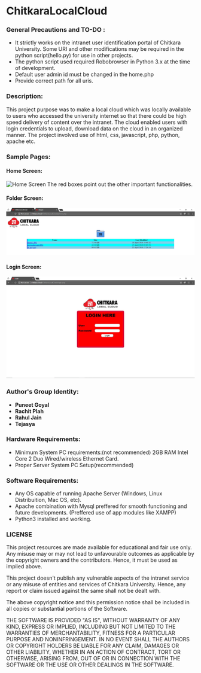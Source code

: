 # ChitkaraLocalCloud

### General Precautions and TO-DO :
* It strictly works on the intranet user identification portal of Chitkara University. Some URI and other modifications may be required in the python script(hello.py) for use in other projects.
* The python script used required Robobrowser in Python 3.x at the time of development.
* Default user admin id must be changed in the home.php
* Provide correct path for all uris.

### Description:
This project purpose was to make a local cloud which was locally available to users who accessed the university internet so that there could be high speed delivery of content over the intranet. The cloud enabled users with login credentials to upload, download data on the cloud in an organized manner. The project involved use of html, css, javascript, php, python, apache etc.

### Sample Pages:
#### Home Screen:
![Home Screen](https://github.com/rachitplah/ChitkaraLocalCloud/master/Samples/clchome2.JPG)
The red boxes point out the other important functionalities.
#### Folder Screen:
![Folder Screen](https://raw.githubusercontent.com/rachitplah/ChitkaraLocalCloud/master/Samples/clcimagefolder.JPG)
#### Login Screen:
![Login Screen](https://raw.githubusercontent.com/rachitplah/ChitkaraLocalCloud/master/Samples/clclogin.JPG)

### Author's Group Identity:
* **Puneet Goyal**
* **Rachit Plah**  
* **Rahul Jain**
* **Tejasya**  

### Hardware Requirements: 
* Minimum System PC requirements:(not recommended)
    2GB RAM
    Intel Core 2 Duo
    Wired/wireless Ethernet Card.
* Proper Server System PC Setup(recommended)
                       
### Software Requirements: 
* Any OS capable of running Apache Server
    (Windows, Linux Distribuition, Mac OS, etc).
* Apache combination with Mysql preffered for 
     smooth functioning and future developments.
     (Preffered use of app modules like XAMPP)
* Python3 installed and working.

### LICENSE
This project resources are made available for educational and fair use only. Any misuse may or may not lead to unfavourable outcomes as applicable by the copyright owners and the contributors. Hence, it must be used as implied above.

This project doesn't publish any vulnerable aspects of the intranet service or any misuse of entities and services of Chitkara University. Hence, any report or claim issued against the same shall not be dealt with.

The above copyright notice and this permission notice shall be included in all copies or substantial portions of the Software.

THE SOFTWARE IS PROVIDED "AS IS", WITHOUT WARRANTY OF ANY KIND, EXPRESS OR IMPLIED, INCLUDING BUT NOT LIMITED TO THE WARRANTIES OF MERCHANTABILITY, FITNESS FOR A PARTICULAR PURPOSE AND NONINFRINGEMENT. IN NO EVENT SHALL THE AUTHORS OR COPYRIGHT HOLDERS BE LIABLE FOR ANY CLAIM, DAMAGES OR OTHER LIABILITY, WHETHER IN AN ACTION OF CONTRACT, TORT OR OTHERWISE, ARISING FROM, OUT OF OR IN CONNECTION WITH THE SOFTWARE OR THE USE OR OTHER DEALINGS IN THE SOFTWARE.
